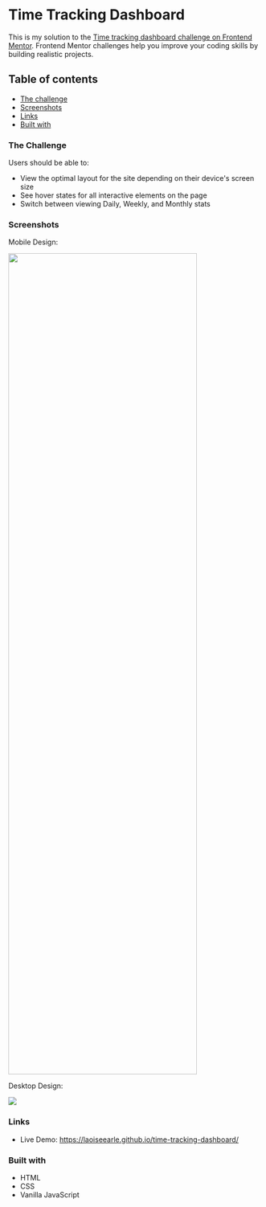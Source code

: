 # Time Tracking Dashboard

This is my solution to the [Time tracking dashboard challenge on Frontend Mentor](https://www.frontendmentor.io/challenges/time-tracking-dashboard-UIQ7167Jw). Frontend Mentor challenges help you improve your coding skills by building realistic projects.

## Table of contents

- [The challenge](#the-challenge)
- [Screenshots](#screenshots)
- [Links](#links)
- [Built with](#built-with)

### The Challenge

Users should be able to:

- View the optimal layout for the site depending on their device's screen size
- See hover states for all interactive elements on the page
- Switch between viewing Daily, Weekly, and Monthly stats

### Screenshots

Mobile Design:

  <img src = 'https://user-images.githubusercontent.com/19372021/137748573-806eb1d0-09ac-438f-bc37-abd7c5b4fe2e.png' width='375' height='1635'>

Desktop Design:

  <img src = 'https://user-images.githubusercontent.com/19372021/137748569-4e32850e-fbb0-45e6-864d-477ab5111b06.png'>

### Links

- Live Demo: https://laoiseearle.github.io/time-tracking-dashboard/

### Built with

- HTML
- CSS
- Vanilla JavaScript
